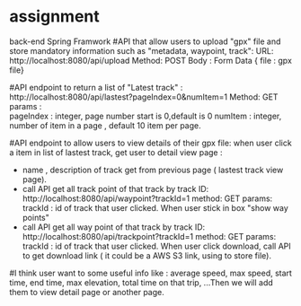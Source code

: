 # assignment
back-end Spring Framwork 
#API that allow users to upload "gpx" file and store mandatory information such as "metadata, waypoint, track":
URL: http://localhost:8080/api/upload
Method: POST
Body : Form Data { file : gpx file}

#API endpoint to return a list of "Latest track" :
http://localhost:8080/api/lastest?pageIndex=0&numItem=1
Method: GET
params :  
      pageIndex : integer, page number start is 0,default is 0
      numItem : integer, number of item in a page , default 10 item per page.

#API endpoint to allow users to view details of their gpx file:
when user click a item in list of lastest track, get user to detail view page :
- name , description of track get from previous page ( lastest track view page).
- call API get all track point of that track by track ID:
  http://localhost:8080/api/waypoint?trackId=1
  method: GET
  params:
        trackId : id of track that user clicked.
 When user stick in box "show way points"
- call API get all way point of that track by track ID:
  http://localhost:8080/api/trackpoint?trackId=1
  method: GET
  params:
        trackId : id of track that user clicked.
 When user click download, call API to get download link ( it could be a AWS S3 link, using to store file).
 
#I think user want to some useful info like : average speed, max speed, start time, end time, max elevation, total time on that trip, ...Then we will add them to view detail page or another page.
